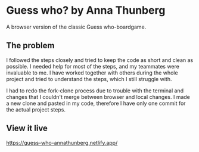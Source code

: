 # Guess who? by Anna Thunberg

A browser version of the classic Guess who-boardgame.

## The problem

I followed the steps closely and tried to keep the code as short and clean as possible. I needed help for most of the steps, and my teammates were invaluable to me. I have worked together with others during the whole project and tried to understand the steps, which I still struggle with. 

I had to redo the fork-clone process due to trouble with the terminal and changes that I couldn't merge between browser and local changes. I made a new clone and pasted in my code, therefore I have only one commit for the actual project steps.

## View it live

https://guess-who-annathunberg.netlify.app/
